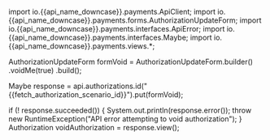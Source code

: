 import io.{{api_name_downcase}}.payments.ApiClient;
import io.{{api_name_downcase}}.payments.forms.AuthorizationUpdateForm;
import io.{{api_name_downcase}}.payments.interfaces.ApiError;
import io.{{api_name_downcase}}.payments.interfaces.Maybe;
import io.{{api_name_downcase}}.payments.views.*;

AuthorizationUpdateForm formVoid = AuthorizationUpdateForm.builder()
        .voidMe(true)
        .build();

Maybe<Authorization> response = api.authorizations.id("{{fetch_authorization_scenario_id}}").put(formVoid);

if (! response.succeeded()) {
    System.out.println(response.error());
    throw new RuntimeException("API error attempting to void authorization");
}
Authorization voidAuthorization = response.view();

